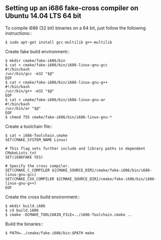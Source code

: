 ## Setting up an i686 fake-cross compiler on Ubuntu 14.04 LTS 64 bit

To compile i686 (32 bit) binaries on a 64 bit, just follow the following instructions::

    $ sudo apt-get install gcc-multilib g++-multilib

Create fake build environment::

    $ mkdir cmake/fake-i686/bin
    $ cat < cmake/fake-i686/bin/i686-linux-gnu-gcc
    #!/bin/bash
    /usr/bin/gcc -m32 "$@"
    EOF
    $ cat < cmake/fake-i686/bin/i686-linux-gnu-g++
    #!/bin/bash
    /usr/bin/g++ -m32 "$@"
    EOF
    $ cat < cmake/fake-i686/bin/i686-linux-gnu-ar
    #!/bin/bash
    /usr/bin/ar "$@"
    EOF
    $ chmod 755 cmake/fake-i686/bin/i686-linux-gnu-*

Create a toolchain file::

    $ cat < i686-Toolchain.cmake
    SET(CMAKE_SYSTEM_NAME Linux)

    # This flag sets further include and library paths in dependent CMakeLists.txt
    SET(i686FAKE YES)

    # Specify the cross compiler.
    SET(CMAKE_C_COMPILER ${CMAKE_SOURCE_DIR}/cmake/fake-i686/bin/i686-linux-gnu-gcc)
    SET(CMAKE_CXX_COMPILER ${CMAKE_SOURCE_DIR}/cmake/fake-i686/bin/i686-linux-gnu-g++)
    EOF

Create the cross build environment::

    $ mkdir build.i686
    $ cd build.i686
    $ cmake -DCMAKE_TOOLCHAIN_FILE=../i686-Toolchain.cmake ..

Build the binaries::

    $ PATH=../cmake/fake-i686/bin:$PATH make
